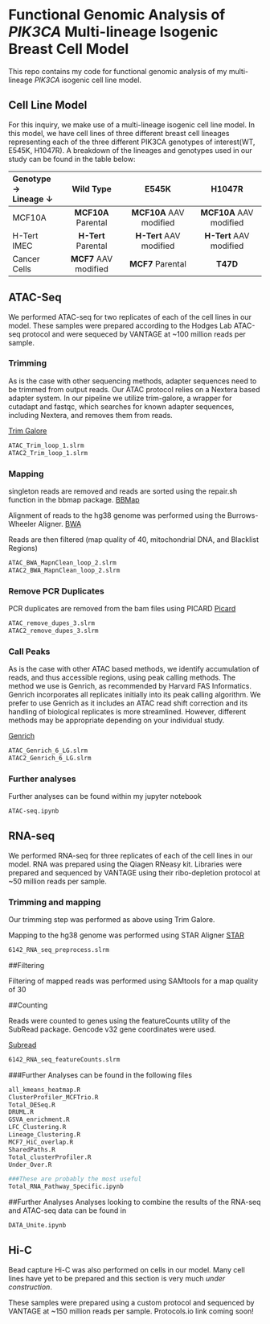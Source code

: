 # Functional Genomic Analysis of *PIK3CA*  Multi-lineage Isogenic Breast Cell Model

This repo contains my code for functional genomic analysis of my multi-lineage *PIK3CA* isogenic cell line model.

## Cell Line Model

For this inquiry, we make use of a multi-lineage isogenic cell line model. In this model, we have cell lines of three different breast cell lineages representing each of the three different PIK3CA genotypes of interest(WT, E545K, H1047R). A breakdown of the lineages and genotypes used in our study can be found in the table below:


|Genotype &rarr; <br /> Lineage &darr;  | Wild Type | E545K  | H1047R |
|:----|  :----:  |:----: | :----:  |
|MCF10A| **MCF10A** Parental | **MCF10A** AAV modified | **MCF10A** AAV modified|
|H-Tert IMEC| **H-Tert** Parental | **H-Tert** AAV modified | **H-Tert** AAV modified|
|Cancer Cells| **MCF7** AAV modified | **MCF7** Parental | **T47D**|

## ATAC-Seq

We performed ATAC-seq for two replicates of each of the cell lines in our model. These samples were prepared according to the Hodges Lab ATAC-seq protocol and were sequeced by VANTAGE at ~100 million reads per sample.

### Trimming
As is the case with other sequencing methods, adapter sequences need to be trimmed from output reads. Our ATAC protocol relies on a Nextera based adapter system. In our pipeline we utilize trim-galore, a wrapper for cutadapt and fastqc, which searches for known adapter sequences, including Nextera, and removes them from reads.

[Trim Galore](https://github.com/FelixKrueger/TrimGalore)

```bash
ATAC_Trim_loop_1.slrm
ATAC2_Trim_loop_1.slrm
```

### Mapping
singleton reads are removed and reads are sorted using the repair.sh function in the bbmap package.
[BBMap](https://sourceforge.net/projects/bbmap/)

Alignment of reads to the hg38 genome was performed using the Burrows-Wheeler Aligner.
[BWA](http://bio-bwa.sourceforge.net/)

Reads are then filtered (map quality of 40, mitochondrial DNA, and Blacklist Regions)

```bash
ATAC_BWA_MapnClean_loop_2.slrm
ATAC2_BWA_MapnClean_loop_2.slrm
```

### Remove PCR Duplicates
PCR duplicates are removed from the bam files using PICARD
[Picard](https://broadinstitute.github.io/picard/)

```bash
ATAC_remove_dupes_3.slrm
ATAC2_remove_dupes_3.slrm
```
### Call Peaks

As is the case with other ATAC based methods, we identify accumulation of reads, and thus accessible regions, using peak calling methods. The method we use is Genrich, as recommended by Harvard FAS Informatics. Genrich incorporates all replicates initially into its peak calling algorithm. We prefer to use Genrich as it includes an ATAC read shift correction and its handling of biological replicates is more streamlined. However, different methods may be appropriate depending on your individual study.

[Genrich](https://github.com/jsh58/Genrich)

```bash
ATAC_Genrich_6_LG.slrm
ATAC2_Genrich_6_LG.slrm
```

### Further analyses
Further analyses can be found within my jupyter notebook
```bash
ATAC-seq.ipynb
```
## RNA-seq

We performed RNA-seq for three replicates of each of the cell lines in our model. RNA was prepared using the Qiagen RNeasy kit. Libraries were prepared and sequenced by VANTAGE using their ribo-depletion protocol at ~50 million reads per sample.

### Trimming and mapping

Our trimming step was performed as above using Trim Galore.

Mapping to the hg38 genome was performed using STAR Aligner
[STAR](https://github.com/alexdobin/STAR)

```bash
6142_RNA_seq_preprocess.slrm
```

##Filtering

Filtering of mapped reads was performed using SAMtools for a map quality of 30

##Counting

Reads were counted to genes using the featureCounts utility of the SubRead package. Gencode v32 gene coordinates were used.

[Subread](http://subread.sourceforge.net/)

```bash
6142_RNA_seq_featureCounts.slrm
```

###Further Analyses can be found in the following files

```bash
all_kmeans_heatmap.R
ClusterProfiler_MCFTrio.R
Total_DESeq.R
DRUML.R
GSVA_enrichment.R
LFC_Clustering.R
Lineage_Clustering.R
MCF7_HiC_overlap.R
SharedPaths.R
Total_clusterProfiler.R
Under_Over.R

###These are probably the most useful
Total_RNA_Pathway_Specific.ipynb
```
##Further Analyses
Analyses looking to combine the results of the RNA-seq and ATAC-seq data can be found in

```bash
DATA_Unite.ipynb
```

## Hi-C

Bead capture Hi-C was also performed on cells in our model. Many cell lines have yet to be prepared and this section is very much *under construction*.

These samples were prepared using a custom protocol and sequenced by VANTAGE at ~150 million reads per sample. Protocols.io link coming soon!
